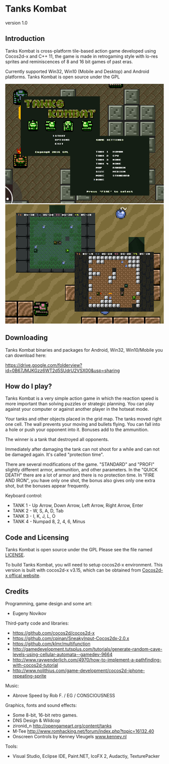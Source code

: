 # Tanks Kombat
	
version 1.0

## Introduction

Tanks Kombat is cross-platform tile-based action game developed using Cocos2d-x and C++ 11, 
the game is made in retrogaming style with lo-res sprites and reminiscences of 8 and 16 bit games of past eras.

Currently supported Win32, Win10 (Mobile and Desktop) and Android platforms. Tanks Kombat is open source under the GPL

![Title](/Screenshots/a.png?raw=true)
![Gameplay](/Screenshots/b.png?raw=true)

## Downloading

Tanks Kombat binaries and packages for Android, Win32, Win10/Mobile you can download here:

https://drive.google.com/folderview?id=0B67JMJKGzz6WT2d5SUdrU2VSX00&usp=sharing

## How do I play?

Tanks Kombat is a very simple action game in which the reaction speed is more important than solving puzzles or strategic planning. You can play against your computer or against another player in the hotseat mode.

Your tanks and other objects placed in the grid map. The tanks moved right one cell. The wall prevents your moving and bullets flying. You can fall into a hole or push your opponent into it. Bonuses add to the ammunition.

The winner is a tank that destroyed all opponents.

Immediately after damaging the tank can not shoot for a while and can not be damaged again. It's called "protection time".

There are several modifications of the game. "STANDARD" and "PROFI" slightly different armor, ammunition, and other parameters. In the "QUICK DEATH" there are a lot of armor and there is no protection time. In "FIRE AND IRON", you have only one shot, the bonus also gives only one extra shot, but the bonuses appear frequently.

Keyboard control:

* TANK 1 - Up Arrow, Down Arrow, Left Arrow, Right Arrow, Enter
* TANK 2 - W, S, A, D, Tab
* TANK 3 - I, K, J, L, O
* TANK 4 - Numpad 8, 2, 4, 6, Minus

## Code and Licensing

Tanks Kombat is open source under the GPL
Please see the file named [LICENSE](LICENSE).

To build Tanks Kombat, you will need to setup cocos2d-x environment. This version is built with cocos2d-x v3.15, which can be obtained from [Cocos2d-x offical website](http://www.cocos2d-x.org/filedown/cocos2d-x-3.15.zip).

## Credits

Programming, game design and some art:

* Eugeny Novikov

Third-party code and libraries:
* https://github.com/cocos2d/cocos2d-x
* https://github.com/cpinan/SneakyInput-Cocos2dx-2.0.x
* https://github.com/klmr/multifunction
* http://gamedevelopment.tutsplus.com/tutorials/generate-random-cave-levels-using-cellular-automata--gamedev-9664
* http://www.raywenderlich.com/4970/how-to-implement-a-pathfinding-with-cocos2d-tutorial
* http://www.nolithius.com/game-development/cocos2d-iphone-repeating-sprite

Music:
* Abrove Speed by Rob F. / EG / CONSCIOUSNESS
	
Graphics, fonts and sound effects:
* Some 8-bit, 16-bit retro games.
* DNS Design & Wildcop
* zironid_n http://opengameart.org/content/tanks
* M-Tee http://www.romhacking.net/forum/index.php?topic=16132.40
* Onscreen Controls by Kenney Vleugels www.kenney.nl

Tools:
* Visual Studio, Eclipse IDE, Paint.NET, IcoFX 2, Audactiy, TexturePacker
